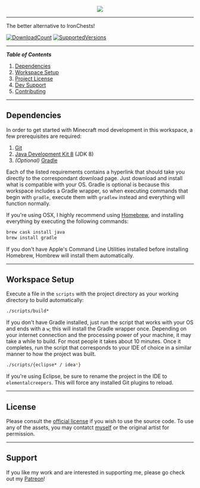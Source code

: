 <p align="center"><img src="https://i.imgur.com/Vsj2cT2.png"/></p>

***

The better alternative to IronChests!

[![DownloadCount](http://cf.way2muchnoise.eu/elemental-creepers-redux.svg)](https://minecraft.curseforge.com/projects/metalchests)
[![SupportedVersions](http://cf.way2muchnoise.eu/versions/For%20MC%20_metalchests_all.svg)](https://minecraft.curseforge.com/projects/metalchests)

---
**_Table of Contents_**

1. [Dependencies](https://github.com/T145/metalchests#dependencies)
2. [Workspace Setup](https://github.com/T145/metalchests#workspace-setup)
3. [Project License](https://github.com/T145/metalchests#license)
4. [Dev Support](https://github.com/T145/metalchests#support)
5. [Contributing](https://github.com/T145/metalchests/blob/master/.github/CONTRIBUTING.md)

---

## Dependencies

In order to get started with Minecraft mod development in this workspace, a few prerequisites are required:

1. [Git](https://git-scm.com/downloads)
2. [Java Development Kit 8](http://www.oracle.com/technetwork/java/javase/downloads/jdk8-downloads-2133151.html) (JDK 8)
3. *(Optional)* [Gradle](http://gradle.org/gradle-download/)

Each of the listed requirements contains a hyperlink that should take you directly to the correspondant download page.
Just download and install what is compatible with your OS.
Gradle is optional is because this workspace includes a Gradle wrapper,
so when executing commands that begin with `gradle`,
execute them with `gradlew` instead and everything will function normally.

If you're using OSX, I highly recommend using [Homebrew](https://brew.sh/),
and installing everything by executing the following commands:
```bash
brew cask install java
brew install gradle
```
If you don't have Apple's Command Line Utilities installed before installing Homebrew, Hombrew will install them automatically.

---

## Workspace Setup

Execute a file in the `scripts` with the project directory as your working directory to build automatically:
```bash
./scripts/build*
```
If you don't have Gradle installed, just run the script that works with your OS and ends with a `w`;
this will install the Gradle wrapper once.
Depending on your internet connection and the processing power of your machine, it may take a while to build.
For most people it takes about 10 minutes.
Once it completes, run the script that corresponds to your IDE of choice in a similar manner to how the project was built.
```bash
./scripts/{eclipse* / idea*}
```
If you're using Eclipse, be sure to rename the project in the IDE to `elementalcreepers`.
This will force any installed Git plugins to reload.

---

## License

Please consult the [official license](http://www.apache.org/licenses/LICENSE-2.0) if you wish to use the source code.
To use any of the assets, you may contatct [myself](https://github.com/T145) or the original artist for permission.

---

## Support

If you like my work and are interested in supporting me, please go check out my [Patreon](https://www.patreon.com/user?u=152139)!
